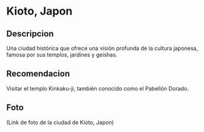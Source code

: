 # Kioto, Japon

## Descripcion
Una ciudad histórica que ofrece una visión profunda de la cultura japonesa, famosa por sus templos, jardines y geishas.

## Recomendacion
Visitar el templo Kinkaku-ji, también conocido como el Pabellón Dorado.

## Foto
(Link de foto de la ciudad de Kioto, Japon)
